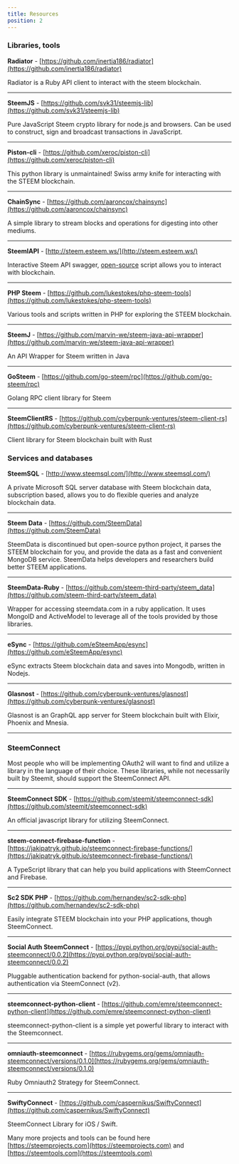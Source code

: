 ```yaml
---
title: Resources
position: 2
---
```


### Libraries, tools

**Radiator** - [https://github.com/inertia186/radiator](https://github.com/inertia186/radiator)

Radiator is a Ruby API client to interact with the steem blockchain.

---

**SteemJS** - [https://github.com/svk31/steemjs-lib](https://github.com/svk31/steemjs-lib)

Pure JavaScript Steem crypto library for node.js and browsers. Can be used to construct, sign and broadcast transactions in JavaScript.

---

**Piston-cli** - [https://github.com/xeroc/piston-cli](https://github.com/xeroc/piston-cli)

This python library is unmaintained! Swiss army knife for interacting with the STEEM blockchain.

---

**ChainSync** - [https://github.com/aaroncox/chainsync](https://github.com/aaroncox/chainsync)

A simple library to stream blocks and operations for digesting into other mediums.

---

**SteemIAPI** - [http://steem.esteem.ws/](http://steem.esteem.ws/)

Interactive Steem API swagger, [open-source](https://github.com/eSteemApp/steemapi) script allows you to interact with blockchain.

---

**PHP Steem** - [https://github.com/lukestokes/php-steem-tools](https://github.com/lukestokes/php-steem-tools)

Various tools and scripts written in PHP for exploring the STEEM blockchain.

---

**SteemJ** - [https://github.com/marvin-we/steem-java-api-wrapper](https://github.com/marvin-we/steem-java-api-wrapper)

An API Wrapper for Steem written in Java

---

**GoSteem** - [https://github.com/go-steem/rpc](https://github.com/go-steem/rpc)

Golang RPC client library for Steem

---

**SteemClientRS** - [https://github.com/cyberpunk-ventures/steem-client-rs](https://github.com/cyberpunk-ventures/steem-client-rs)

Client library for Steem blockchain built with Rust

### Services and databases

**SteemSQL** - [http://www.steemsql.com/](http://www.steemsql.com/)

A private Microsoft SQL server database with Steem blockchain data, subscription based, allows you to do flexible queries and analyze blockchain data.

---

**Steem Data** - [https://github.com/SteemData](https://github.com/SteemData)

SteemData is discontinued but open-source python project, it parses the STEEM blockchain for you, and provide the data as a fast and convenient MongoDB service. SteemData helps developers and researchers build better STEEM applications.

---

**SteemData-Ruby** - [https://github.com/steem-third-party/steem_data](https://github.com/steem-third-party/steem_data)

Wrapper for accessing steemdata.com in a ruby application. It uses MongoID and ActiveModel to leverage all of the tools provided by those libraries.

---

**eSync** - [https://github.com/eSteemApp/esync](https://github.com/eSteemApp/esync)

eSync extracts Steem blockchain data and saves into Mongodb, written in Nodejs.

---

**Glasnost** - [https://github.com/cyberpunk-ventures/glasnost](https://github.com/cyberpunk-ventures/glasnost)

Glasnost is an GraphQL app server for Steem blockchain built with Elixir, Phoenix and Mnesia.

---

### SteemConnect

Most people who will be implementing OAuth2 will want to find and utilize a library in the language of their choice. These libraries, while not necessarily built by Steemit, should support the SteemConnect API.

---

**SteemConnect SDK** - [https://github.com/steemit/steemconnect-sdk](https://github.com/steemit/steemconnect-sdk)

An official javascript library for utilizing SteemConnect.

---

**steem-connect-firebase-function** - [https://jakipatryk.github.io/steemconnect-firebase-functions/](https://jakipatryk.github.io/steemconnect-firebase-functions/)

A TypeScript library that can help you build applications with SteemConnect and Firebase.

---

**Sc2 SDK PHP** - [https://github.com/hernandev/sc2-sdk-php](https://github.com/hernandev/sc2-sdk-php)

Easily integrate STEEM blockchain into your PHP applications, though SteemConnect.

---

**Social Auth SteemConnect** - [https://pypi.python.org/pypi/social-auth-steemconnect/0.0.2](https://pypi.python.org/pypi/social-auth-steemconnect/0.0.2)

Pluggable authentication backend for python-social-auth, that allows authentication via SteemConnect (v2).

---

**steemconnect-python-client** - [https://github.com/emre/steemconnect-python-client](https://github.com/emre/steemconnect-python-client)

steemconnect-python-client is a simple yet powerful library to interact with the Steemconnect.

---

**omniauth-steemconnect** - [https://rubygems.org/gems/omniauth-steemconnect/versions/0.1.0](https://rubygems.org/gems/omniauth-steemconnect/versions/0.1.0)

Ruby Omniauth2 Strategy for SteemConnect.

---

**SwiftyConnect** - [https://github.com/caspernikus/SwiftyConnect](https://github.com/caspernikus/SwiftyConnect)

SteemConnect Library for iOS / Swift.

Many more projects and tools can be found here [https://steemprojects.com](https://steemprojects.com) and [https://steemtools.com](https://steemtools.com)
